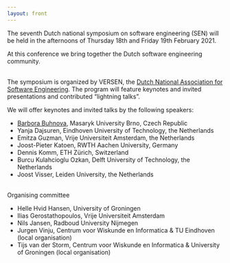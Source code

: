 ```yaml
---
layout: front
---
```


<p class="lead"> 

The seventh Dutch national symposium on software engineering (SEN) will
be held in the afternoons of Thursday 18th and Friday 19th February 2021. 
<!--After the success of the SEN Symposium of 2014, 2016, 2017, 2018, 2019, and 2020, we cordially invite
you to the seventh edition.--> 
At this conference we bring together the
Dutch software engineering community.
<br><br>

The symposium is organized by VERSEN, the <a href=https://www.versen.nl/>Dutch National Association
for Software Engineering</a>. The program will
feature keynotes and invited presentations and contributed “lightning talks”.

We will offer keynotes and invited talks by the following speakers:
 
<ul>
<li> <a href="https://www.fi.muni.cz/~buhnova/">Barbora Buhnova</a>, Masaryk University Brno, Czech Republic </li>
<li> Yanja Dajsuren, Eindhoven University of Technology, the Netherlands </li>
<li> Emitza Guzman, Vrije Universiteit Amsterdam, the Netherlands </li>
<li> Joost-Pieter Katoen, RWTH Aachen University, Germany </li>
<li> Dennis Komm, ETH Zürich, Switzerland </li>
<li> Burcu Kulahcioglu Ozkan, Delft University of Technology, the Netherlands </li>
<li> Joost Visser, Leiden University, the Netherlands </li>
</ul>

<!-- The SEN Symposium is organized by <a href="http://www.versen.nl/">VERSEN</a>. -->

<br>
Organising committee
<ul>
<li>Helle Hvid Hansen, University of Groningen</li>
<li>Ilias Gerostathopoulos, Vrije Universiteit Amsterdam</li>
<li>Nils Jansen, Radboud University Nijmegen </li>
<li>Jurgen Vinju, Centrum voor Wiskunde en Informatica & TU Eindhoven (local organisation)</li>
<li>Tijs van der Storm, Centrum voor Wiskunde en Informatica & University of Groningen (local organisation)</li>
</ul>

<!--<a href="./posters/index.html">submit a poster/presentation</a> and <a href="./registration/index.html">register for free participation.</a> -->
